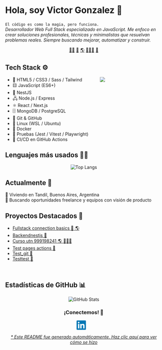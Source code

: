 # Hola, soy Victor Gonzalez 👋


`El código es como la magia, pero funciona.`<br><em>Desarrollador Web Full Stack especializado en JavaScript. Me enfoco en crear soluciones profesionales, técnicas y minimalistas que resuelvan problemas reales. Siempre buscando mejorar, automatizar y construir.</em>


<p align="center">
<a href="https://github.com/gonzalezvictorjuan/gonzalezvictorjuan/blob/main/frontend.md">🧙‍♂️</a>
<a href="https://github.com/gonzalezvictorjuan/gonzalezvictorjuan/blob/main/backend.md">🤖</a>
<a href="https://github.com/gonzalezvictorjuan/gonzalezvictorjuan/blob/main/fullstack.md">🌎</a>
<a href="https://github.com/gonzalezvictorjuan/gonzalezvictorjuan/blob/main/edu.md">🧑🏼‍🏫</a>
<a href="https://github.com/gonzalezvictorjuan/gonzalezvictorjuan/blob/main/test.md">🧪</a>
</p>


## Tech Stack ⚙️
<div align="right"><img align="right" height="auto" width="200" src="https://github.com/gonzalezvictorjuan/gonzalezvictorjuan/raw/main/img/gengar.png"/></div>

- 🎨 HTML5 / CSS3 / Sass / Tailwind
- 🟨 JavaScript (ES6+)
- 🧱 NestJS
- 🖧 Node.js / Express
- ⚛️ React / Next.js
- 🗄️ MongoDB / PostgreSQL
- 🔧 Git & GitHub
- 🐧 Linux (WSL / Ubuntu)
- 🐳 Docker
- 🧪 Pruebas (Jest / Vitest / Playwright)
- 🚀 CI/CD en GitHub Actions


## Lenguajes más usados 🧑‍💻
<div align="center">
  <img src="https://github-readme-stats.vercel.app/api/top-langs/?username=gonzalezvictorjuan&layout=compact&theme=radical" alt="Top Langs" />
</div>


## Actualmente 📍
📌 Viviendo en Tandil, Buenos Aires, Argentina<br>🎯 Buscando oportunidades freelance y equipos con visión de producto


## Proyectos Destacados 🚀
- [Fullstack connection basics  🤖 🌎](https://github.com/gonzalezvictorjuan/fullstack-connection-basics) 
- [Backendnestjs  🤖](https://github.com/gonzalezvictorjuan/BackendNestJS) 
- [Curso utn 999198241  🌎 🧑🏼‍🏫](https://github.com/gonzalezvictorjuan/Curso-UTN-999198241) 
- [Test pages actions  🧪](https://github.com/gonzalezvictorjuan/test-pages-actions) 
- [Test_git  🧪](https://github.com/gonzalezvictorjuan/test_git) 
- [Testtest  🧪](https://github.com/gonzalezvictorjuan/testtest) 



<br>

## Estadísticas de GitHub 📊
<div align="center">
  <img src="https://github-readme-stats.vercel.app/api?username=gonzalezvictorjuan&show_icons=true&theme=radical" alt="GitHub Stats" />
</div>


<div align="center">
<h3 align="center">¡Conectemos! 🔗</h3>
</div>
<p align="center">
<a href="https://www.linkedin.com/in/victor-juan-gonzalez-ab887a15b/" target="blank">
<img align="center" width="30px" alt="Victor en LinkedIn" src="https://github.com/gonzalezvictorjuan/gonzalezvictorjuan/blob/main/img/linkedin-icon.svg?raw=true"/></a> &nbsp; &nbsp;

</p>


<div align="center"><em><a href="https://github.com/gonzalezvictorjuan/gonzalezvictorjuan/tree/main/ReadmeGenerator">* Este README fue generado automáticamente. Haz clic aquí para ver cómo se hizo</a></em></div>

